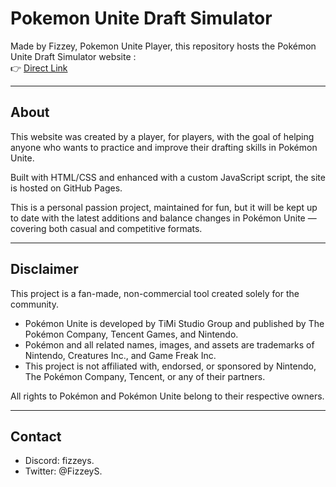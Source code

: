 # Pokemon Unite Draft Simulator

Made by Fizzey, Pokemon Unite Player, this repository hosts the Pokémon Unite Draft Simulator website :  
👉 [Direct Link](https://fizzeydev.github.io/PokemonUniteDraft/)

---

## About

This website was created by a player, for players, with the goal of helping anyone who wants to practice and improve their drafting skills in Pokémon Unite.

Built with HTML/CSS and enhanced with a custom JavaScript script, the site is hosted on GitHub Pages.

This is a personal passion project, maintained for fun, but it will be kept up to date with the latest additions and balance changes in Pokémon Unite — covering both casual and competitive formats.

---

## Disclaimer

This project is a fan-made, non-commercial tool created solely for the community.

- Pokémon Unite is developed by TiMi Studio Group and published by The Pokémon Company, Tencent Games, and Nintendo.
- Pokémon and all related names, images, and assets are trademarks of Nintendo, Creatures Inc., and Game Freak Inc.
- This project is not affiliated with, endorsed, or sponsored by Nintendo, The Pokémon Company, Tencent, or any of their partners.

All rights to Pokémon and Pokémon Unite belong to their respective owners.

---

## Contact

- Discord: fizzeys.
- Twitter: @FizzeyS.
